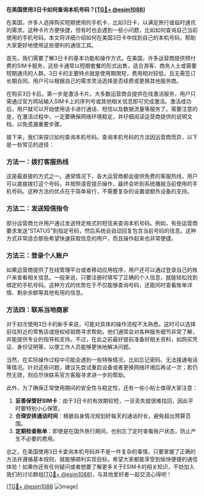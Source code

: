 **在美国使用3日卡如何查询本机号码？[[TG💪+ @esim1088](https://t.me/s/esim1088)]**

在美国，许多人选择购买短期使用的手机卡，比如3日卡，以满足旅行或临时通讯的需求。这种卡片方便快捷，但有时也会遇到一些小问题，比如如何查询自己当前使用的手机号码。本文将详细介绍如何在美国3日卡中找到自己的本机号码，帮助大家更好地使用这些便利的通信工具。

首先，我们需要了解3日卡的基本功能和操作方式。在美国，许多运营商提供预付费的SIM卡服务，这些卡通常以短期套餐的形式出售，适合游客、商务人士或需要短期通讯的人群。3日卡的主要特点就是使用期限短，费用相对较低，且无需签订长期合同。用户可以根据自己的需求灵活选择是否续费或更换其他服务商。

在购买3日卡后，第一步是激活卡片。大多数运营商会提供在线激活服务，用户只需通过官方网站输入SIM卡上的序列号或其他相关信息即可完成激活。激活成功后，用户就可以开始使用该卡进行通话、短信以及数据流量等服务了。需要注意的是，在激活过程中，一定要确保网络环境稳定，并仔细阅读运营商提供的说明文档，以免遗漏重要步骤。

接下来，我们来探讨如何查询本机号码。查询本机号码的方法因运营商而异，以下是一些常见的途径：

### 方法一：拨打客服热线
这是最直接的方式之一。通常情况下，各大运营商都会提供免费的客服热线，用户可以直接拨打这个号码，并按照语音提示操作，最终会听到系统播报当前使用的手机号码。这种方法的优点在于简单易行，不需要复杂的设置或额外设备的支持。

### 方法二：发送短信指令
部分运营商允许用户通过发送特定格式的短信来查询本机号码。例如，有些运营商要求发送“STATUS”到指定号码，然后系统会自动回复包含当前号码的信息。这种方式非常适合那些希望快速获取信息的用户，而且操作起来也非常便捷。

### 方法三：登录个人账户
如果运营商提供了在线管理平台或者移动应用程序，用户还可以通过登录自己的账户来查看相关信息。一般来说，只要注册时填写了正确的个人信息，就能轻松找到绑定的手机号码。这种方式的优势在于不仅能够查询号码，还能同时查看账单详情、剩余余额等其他有用的信息。

### 方法四：联系当地商家
对于初次使用3日卡的新手来说，可能对具体的操作流程不太熟悉。这时可以选择前往附近的零售店或授权经销商寻求帮助。他们通常会对各种服务细节非常了解，并能提供专业的指导和支持。不过，在此之前最好提前准备好相关资料，如购买凭证、身份证明等，以便工作人员能够更快地解决问题。

当然，在实际操作过程中可能会遇到一些特殊情况，比如忘记密码、无法接通电话等情况。针对这些问题，建议先尝试重启设备或者更换网络环境后再试一次；若仍然无效，则应尽快联系官方客服寻求进一步的帮助。

此外，为了确保正常使用期间的安全性与稳定性，还有一些小贴士值得大家注意：

1. **妥善保管好SIM卡**：由于3日卡的有效期较短，一旦丢失就很难找回，因此平时要特别小心保管。
2. **合理安排通话时间**：根据自身情况规划好每天的通话时长，避免超出预算范围。
3. **定期检查账单**：即使是在国外旅行期间，也别忘了定时查看账户状态，防止产生不必要的费用。

总之，在美国使用3日卡查询本机号码并不是一件复杂的事情，只要掌握了正确的方法并遵循基本规则，就能够顺利实现目标。希望大家都能享受到愉快便捷的通信体验！如果你还有任何疑问或者想要了解更多关于ESIM卡的相关知识，不妨加入我们的讨论群组[[TG💪+ @esim1088](https://t.me/s/esim1088)]，与其他爱好者一起交流心得吧！

[[TG💪+ @esim1088](https://t.me/s/esim1088) ![Image](https://i.postimg.cc/4NQfJmqS/Snipaste-2025-05-13-00-14-12.png)]